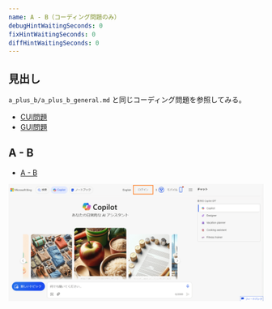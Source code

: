```yaml
---
name: A - B（コーディング問題のみ）
debugHintWaitingSeconds: 0
fixHintWaitingSeconds: 0
diffHintWaitingSeconds: 0
---
```


## 見出し

`a_plus_b/a_plus_b_general.md` と同じコーディング問題を参照してみる。

- [CUI問題](problems/example_course_imported_a_plus_b)
- [GUI問題](problems/example_course_imported_java_gui)

## A - B


- [A - B](problems/example_course_imported_a_minus_b)



![Microsoft CopilotのTopページ](/assets/topics/a_minus_b_general/introduction_MicrosoftCopilot3.png)
